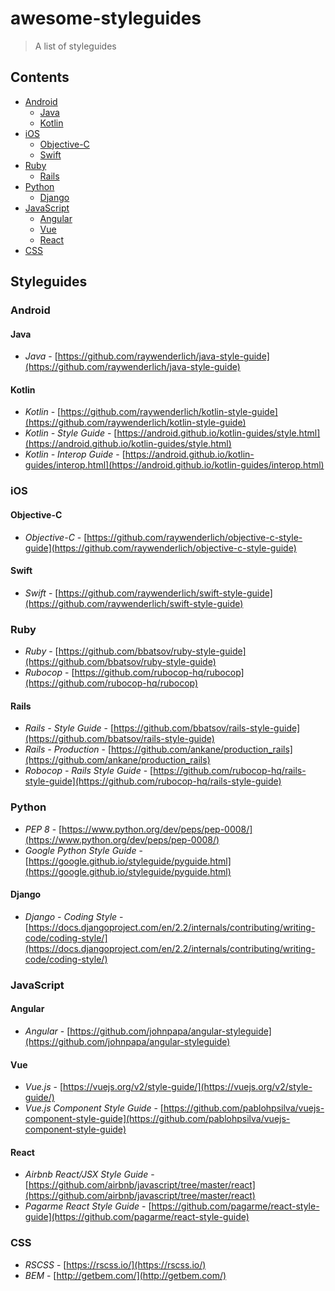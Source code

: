 # awesome-styleguides
> A list of styleguides

## Contents

- [Android](#android)
  - [Java](#java)
  - [Kotlin](#kotlin)
- [iOS](#ios)
  - [Objective-C](#objective-c)
  - [Swift](#swift)
- [Ruby](#ruby)
  - [Rails](#rails)
- [Python](#python)
  - [Django](#django)
- [JavaScript](#javascript)
  - [Angular](#angular)
  - [Vue](#vue)
  - [React](#react)
- [CSS](#css)

## Styleguides

### Android

#### Java

+ *Java* - [https://github.com/raywenderlich/java-style-guide](https://github.com/raywenderlich/java-style-guide)

#### Kotlin

+ *Kotlin* - [https://github.com/raywenderlich/kotlin-style-guide](https://github.com/raywenderlich/kotlin-style-guide)
+ *Kotlin - Style Guide* - [https://android.github.io/kotlin-guides/style.html](https://android.github.io/kotlin-guides/style.html)
+ *Kotlin - Interop Guide* - [https://android.github.io/kotlin-guides/interop.html](https://android.github.io/kotlin-guides/interop.html)

### iOS

#### Objective-C

+ *Objective-C* - [https://github.com/raywenderlich/objective-c-style-guide](https://github.com/raywenderlich/objective-c-style-guide)

#### Swift

+ *Swift* - [https://github.com/raywenderlich/swift-style-guide](https://github.com/raywenderlich/swift-style-guide)

### Ruby

+ *Ruby* - [https://github.com/bbatsov/ruby-style-guide](https://github.com/bbatsov/ruby-style-guide)
+ *Rubocop* - [https://github.com/rubocop-hq/rubocop](https://github.com/rubocop-hq/rubocop)

#### Rails

+ *Rails - Style Guide* - [https://github.com/bbatsov/rails-style-guide](https://github.com/bbatsov/rails-style-guide)
+ *Rails - Production* - [https://github.com/ankane/production_rails](https://github.com/ankane/production_rails)
+ *Robocop - Rails Style Guide* - [https://github.com/rubocop-hq/rails-style-guide](https://github.com/rubocop-hq/rails-style-guide)

### Python

+ *PEP 8* - [https://www.python.org/dev/peps/pep-0008/](https://www.python.org/dev/peps/pep-0008/)
+ *Google Python Style Guide* - [https://google.github.io/styleguide/pyguide.html](https://google.github.io/styleguide/pyguide.html)

#### Django

+ *Django - Coding Style* - [https://docs.djangoproject.com/en/2.2/internals/contributing/writing-code/coding-style/](https://docs.djangoproject.com/en/2.2/internals/contributing/writing-code/coding-style/)

### JavaScript

#### Angular

+ *Angular* - [https://github.com/johnpapa/angular-styleguide](https://github.com/johnpapa/angular-styleguide)

#### Vue

+ *Vue.js* - [https://vuejs.org/v2/style-guide/](https://vuejs.org/v2/style-guide/)
+ *Vue.js Component Style Guide* - [https://github.com/pablohpsilva/vuejs-component-style-guide](https://github.com/pablohpsilva/vuejs-component-style-guide)

#### React

+ *Airbnb React/JSX Style Guide* - [https://github.com/airbnb/javascript/tree/master/react](https://github.com/airbnb/javascript/tree/master/react)
+ *Pagarme React Style Guide* - [https://github.com/pagarme/react-style-guide](https://github.com/pagarme/react-style-guide)

### CSS

+ *RSCSS* - [https://rscss.io/](https://rscss.io/)
+ *BEM* - [http://getbem.com/](http://getbem.com/)